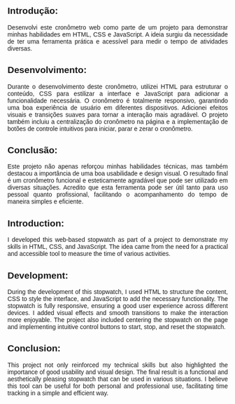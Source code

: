 <!DOCTYPE html>
<html lang="en">
<head>
<meta charset="UTF-8">
<meta name="viewport" content="width=device-width, initial-scale=1.0">
<title>Project Presentation</title>
<style>
  body {
    font-family: Arial, sans-serif;
    margin: 20px;
  }
  p {
    text-align: justify;
  }
</style>
</head>
<body>

<h2>Introdução:</h2>
<p>Desenvolvi este cronômetro web como parte de um projeto para demonstrar minhas habilidades em HTML, CSS e JavaScript. A ideia surgiu da necessidade de ter uma ferramenta prática e acessível para medir o tempo de atividades diversas.</p>

<h2>Desenvolvimento:</h2>
<p>Durante o desenvolvimento deste cronômetro, utilizei HTML para estruturar o conteúdo, CSS para estilizar a interface e JavaScript para adicionar a funcionalidade necessária. O cronômetro é totalmente responsivo, garantindo uma boa experiência de usuário em diferentes dispositivos. Adicionei efeitos visuais e transições suaves para tornar a interação mais agradável. O projeto também incluiu a centralização do cronômetro na página e a implementação de botões de controle intuitivos para iniciar, parar e zerar o cronômetro.</p>

<h2>Conclusão:</h2>
<p>Este projeto não apenas reforçou minhas habilidades técnicas, mas também destacou a importância de uma boa usabilidade e design visual. O resultado final é um cronômetro funcional e esteticamente agradável que pode ser utilizado em diversas situações. Acredito que esta ferramenta pode ser útil tanto para uso pessoal quanto profissional, facilitando o acompanhamento do tempo de maneira simples e eficiente.</p>

<h2>Introduction:</h2>
<p>I developed this web-based stopwatch as part of a project to demonstrate my skills in HTML, CSS, and JavaScript. The idea came from the need for a practical and accessible tool to measure the time of various activities.</p>

<h2>Development:</h2>
<p>During the development of this stopwatch, I used HTML to structure the content, CSS to style the interface, and JavaScript to add the necessary functionality. The stopwatch is fully responsive, ensuring a good user experience across different devices. I added visual effects and smooth transitions to make the interaction more enjoyable. The project also included centering the stopwatch on the page and implementing intuitive control buttons to start, stop, and reset the stopwatch.</p>

<h2>Conclusion:</h2>
<p>This project not only reinforced my technical skills but also highlighted the importance of good usability and visual design. The final result is a functional and aesthetically pleasing stopwatch that can be used in various situations. I believe this tool can be useful for both personal and professional use, facilitating time tracking in a simple and efficient way.</p>

</body>
</html>
